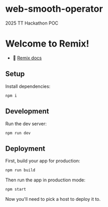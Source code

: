 # web-smooth-operator

2025 TT Hackathon POC

# Welcome to Remix!

- 📖 [Remix docs](https://remix.run/docs)

## Setup

Install dependencies:

```shellscript
npm i
```

## Development

Run the dev server:

```shellscript
npm run dev
```

## Deployment

First, build your app for production:

```sh
npm run build
```

Then run the app in production mode:

```sh
npm start
```

Now you'll need to pick a host to deploy it to.
